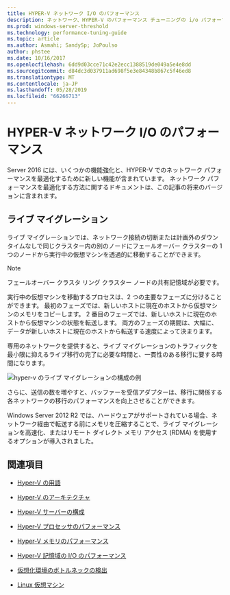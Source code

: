 ```yaml
---
title: HYPER-V ネットワーク I/O のパフォーマンス
description: ネットワーク、HYPER-V のパフォーマンス チューニングの i/o パフォーマンスに関する考慮事項
ms.prod: windows-server-threshold
ms.technology: performance-tuning-guide
ms.topic: article
ms.author: Asmahi; SandySp; JoPoulso
author: phstee
ms.date: 10/16/2017
ms.openlocfilehash: 6dd9d03cce71c42e2ecc1388519de049a5e4e8dd
ms.sourcegitcommit: d84dc3d037911ad698f5e3e84348b867c5f46ed8
ms.translationtype: MT
ms.contentlocale: ja-JP
ms.lasthandoff: 05/28/2019
ms.locfileid: "66266713"
---
```

# <a name="hyper-v-network-io-performance"></a>HYPER-V ネットワーク I/O のパフォーマンス

Server 2016 には、いくつかの機能強化と、HYPER-V でのネットワーク パフォーマンスを最適化するために新しい機能が含まれています。  ネットワーク パフォーマンスを最適化する方法に関するドキュメントは、この記事の将来のバージョンに含まれます。

## <a name="live-migration"></a>ライブ マイグレーション

ライブ マイグレーションでは、ネットワーク接続の切断または計画外のダウンタイムなしで同じクラスター内の別のノードにフェールオーバー クラスターの 1 つのノードから実行中の仮想マシンを透過的に移動することができます。

> [!Note]
> フェールオーバー クラスタ リング クラスター ノードの共有記憶域が必要です。

実行中の仮想マシンを移動するプロセスは、2 つの主要なフェーズに分けることができます。 最初のフェーズでは、新しいホストに現在のホストから仮想マシンのメモリをコピーします。 2 番目のフェーズでは、新しいホストに現在のホストから仮想マシンの状態を転送します。 両方のフェーズの期間は、大幅に、データが新しいホストに現在のホストから転送する速度によって決まります。

専用のネットワークを提供すると、ライブ マイグレーションのトラフィックを最小限に抑えるライブ移行の完了に必要な時間と、一貫性のある移行に要する時間になります。

![hyper-v のライブ マイグレーションの構成の例](../../media/perftune-guide-live-migration.png)

さらに、送信の数を増やすと、バッファーを受信アダプターは、移行に関係する各ネットワークの移行のパフォーマンスを向上させることができます。

Windows Server 2012 R2 では、ハードウェアがサポートされている場合、ネットワーク経由で転送する前にメモリを圧縮することで、ライブ マイグレーションを高速化、またはリモート ダイレクト メモリ アクセス (RDMA) を使用するオプションが導入されました。

## <a name="see-also"></a>関連項目

-   [Hyper-V の用語](terminology.md)

-   [Hyper-V のアーキテクチャ](architecture.md)

-   [Hyper-V サーバーの構成](configuration.md)

-   [Hyper-V プロセッサのパフォーマンス](processor-performance.md)

-   [Hyper-V メモリのパフォーマンス](memory-performance.md)

-   [Hyper-V 記憶域の I/O のパフォーマンス](storage-io-performance.md)

-   [仮想化環境のボトルネックの検出](detecting-virtualized-environment-bottlenecks.md)

-   [Linux 仮想マシン](linux-virtual-machine-considerations.md)
